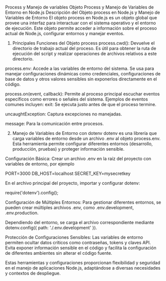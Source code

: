 Process y Manejo de variables
Objeto Process y Manejo de Variables de Entorno en Node.js
Descripción del Objeto process en Node.js y Manejo de Variables de Entorno
El objeto process en Node.js es un objeto global que provee una interfaz para interactuar con el sistema operativo y el entorno de ejecución. Este objeto permite acceder a información sobre el proceso actual de Node.js, configurar entornos y manejar eventos.

1. Principales Funciones del Objeto process
process.cwd(): Devuelve el directorio de trabajo actual del proceso. Es útil para obtener la ruta de ejecución del script y realizar operaciones de archivos relativos a este directorio.

process.env: Accede a las variables de entorno del sistema. Se usa para manejar configuraciones dinámicas como credenciales, configuraciones de base de datos y otros valores sensibles sin exponerlos directamente en el código.

process.on(event, callback): Permite al proceso principal escuchar eventos específicos como errores o señales del sistema. Ejemplos de eventos comunes incluyen:
exit: Se ejecuta justo antes de que el proceso termine.

uncaughtException: Captura excepciones no manejadas.

message: Para la comunicación entre procesos.


2. Manejo de Variables de Entorno con dotenv
dotenv es una librería que carga variables de entorno desde un archivo .env al objeto process.env. Esta herramienta permite configurar diferentes entornos (desarrollo, producción, pruebas) y proteger información sensible.

Configuración Básica:
Crear un archivo .env en la raíz del proyecto con variables de entorno, por ejemplo

PORT=3000 DB_HOST=localhost SECRET_KEY=mysecretkey


En el archivo principal del proyecto, importar y configurar dotenv:

require('dotenv').config();

Configuración de Múltiples Entornos:
Para gestionar diferentes entornos, se pueden crear múltiples archivos .env, como .env.development, .env.production.

Dependiendo del entorno, se carga el archivo correspondiente mediante dotenv.config({ path: './.env.development' }).


Protección de Configuraciones Sensibles:
Las variables de entorno permiten ocultar datos críticos como contraseñas, tokens y claves API. Evita exponer información sensible en el código y facilita la configuración de diferentes ambientes sin alterar el código fuente.


Estas herramientas y configuraciones proporcionan flexibilidad y seguridad en el manejo de aplicaciones Node.js, adaptándose a diversas necesidades y contextos de despliegue.



